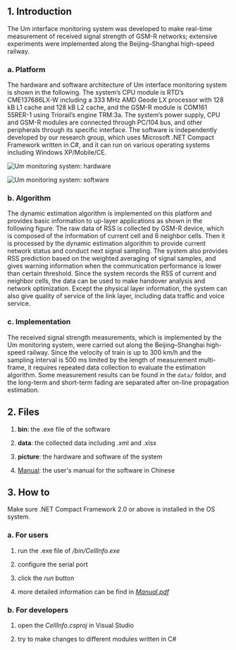 ## 1. Introduction

The Um interface monitoring system was developed to make real-time measurement of received signal strength of GSM-R networks; extensive experiments were implemented along the Beijing–Shanghai high-speed railway.

### a. Platform

The hardware and software architecture of Um interface monitoring system is shown in the following. The system’s CPU module is RTD’s CME137686LX-W including a 333 MHz AMD Geode LX processor with 128 kB L1 cache and 128 kB L2 cache, and the GSM-R module is COM161 55RER-1 using Triorail’s engine TRM:3a. The system’s power supply, CPU and GSM-R modules are connected through PC/104 bus, and other peripherals through its specific interface. The software is independently developed by our research group, which uses Microsoft .NET Compact Framework written in C#, and it can run on various operating systems including Windows XP/Mobile/CE.

![Um monitoring system: hardware](./picture/nEO_IMG_DSC05143.jpg)

![Um monitoring system: software](./picture/SDC11215.JPG)

### b. Algorithm

The dynamic estimation algorithm is implemented on this platform and provides basic information to up-layer applications as shown in the following figure. The raw data of RSS is collected by GSM-R device, which is composed of the information of current cell and 6 neighbor cells. Then it is processed by the dynamic estimation algorithm to provide current network status and conduct next signal sampling. The system also provides RSS prediction based on the weighted averaging of signal samples, and gives warning information when the communication performance is lower than certain threshold. Since the system records the RSS of current and neighbor cells, the data can be used to make handover analysis and network optimization. Except the physical layer information, the system can also give quality of service of the link layer, including data traffic and voice service.

### c. Implementation

The received signal strength measurements, which is implemented by the Um monitoring system, were carried out along the Beijing–Shanghai high-speed railway. Since the velocity of train is up to 300 km/h  and the sampling interval is 500 ms limited by the length of measurement multi-frame, it requires repeated data collection to evaluate the estimation algorithm. Some measurement results can be found in the `data/` foldor, and the long-term and short-term fading are separated after on-line propagation estimation.

## 2. Files

1. **bin**: the .exe file of the software

2. **data**: the collected data including .xml and .xlsx

3. **picture**: the hardware and software of the system

4. [Manual](http://yongsen.github.io/files/Yongsen2011manual.pdf): the user's manual for the software in Chinese


## 3. How to

Make sure .NET Compact Framework 2.0 or above is installed in the OS system.

### a. For users

1. run the .exe file of _/bin/CellInfo.exe_

2. configure the serial port

3. click the _run_ button

4. more detailed information can be find in _[Manual.pdf](http://yongsen.github.io/files/Yongsen2011manual.pdf)_

### b. For developers

1. open the _CellInfo.csproj_ in Visual Studio

2. try to make changes to different modules written in C#
